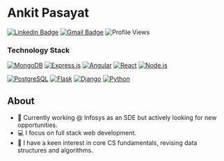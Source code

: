 # Ankit Pasayat

[![Linkedin Badge](https://img.shields.io/badge/-@ankitpasayat-blue?style=flat-square&logo=Linkedin&logoColor=white&link=https://www.linkedin.com/in/ankitpasayat/)](https://www.linkedin.com/in/ankitpasayat/)
[![Gmail Badge](https://img.shields.io/badge/-ankitpasayat@gmail.com-c14438?style=flat-square&logo=Gmail&logoColor=white&link=mailto:ankitpasayat@gmail.com)](mailto:ankitpasayat@gmail.com)
![Profile Views](https://komarev.com/ghpvc/?username=ankitpasayat&style=flat-square)

<h3>Technology Stack</h3>
<p>
    <a href="https://www.mongodb.com"><img alt="MongoDB"
            src="https://img.shields.io/badge/-MongoDB-13aa52?style=flat-square&logo=mongodb&logoColor=white" /></a>
    <a href="https://expressjs.com"><img alt="Express.js"
            src="https://img.shields.io/badge/-Express.js-EFD81C?style=flat-square&logo=express&logoColor=white" /></a>
    <a href="https://angular.io"><img alt="Angular"
            src="https://img.shields.io/badge/-Angular-DD0031?style=flat-square&logo=angular&logoColor=white" /></a>
    <a href="https://reactjs.org"><img alt="React"
            src="https://img.shields.io/badge/-React-45b8d8?style=flat-square&logo=react&logoColor=white" /></a>
    <a href="https://nodejs.org"><img alt="Node.js"
            src="https://img.shields.io/badge/-Node.js-43853d?style=flat-square&logo=Node.js&logoColor=white" /></a>
</p>
<p>
    <a href="https://www.postgresql.org"><img alt="PostgreSQL"
            src="https://img.shields.io/badge/-PostgreSQL-316192?style=flat-square&logo=postgresql&logoColor=white" /></a>
    <a href="https://flask.palletsprojects.com"><img alt="Flask"
            src="https://img.shields.io/badge/-Flask-000000?style=flat-square&logo=flask&logoColor=white" /></a>
    <a href="https://www.djangoproject.com"><img alt="Django"
            src="https://img.shields.io/badge/-Django-092E20?style=flat-square&logo=dango&logoColor=white" /></a>
    <a href="https://www.python.org"><img alt="Python"
            src="https://img.shields.io/badge/-Python-3776AB?style=flat-square&logo=python&logoColor=white" /></a>   
</p>

## About

- 💼 Currently working @ Infosys as an SDE but actively looking for new opportunities.
- 💻 I focus on full stack web development.
- 🚀 I have a keen interest in core CS fundamentals, revising data structures and algorithms.
